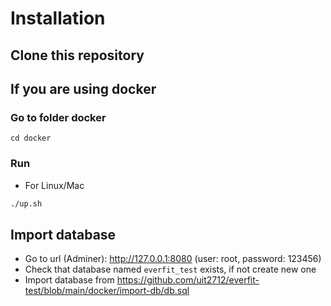 # Installation
## Clone this repository
## If you are using docker
### Go to folder docker
```
cd docker
```
### Run
- For Linux/Mac
```bash
./up.sh
```
## Import database
- Go to url (Adminer): http://127.0.0.1:8080 (user: root, password: 123456)
- Check that database named `everfit_test` exists, if not create new one
- Import database from https://github.com/uit2712/everfit-test/blob/main/docker/import-db/db.sql
